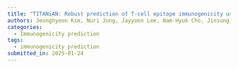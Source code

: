 ```yaml
---
title: "TITANiAN: Robust prediction of T-cell epitope immunogenicity using adversarial domain adaptation network"
authors: Jeonghyeon Kim, Nuri Jung, Jayyoon Lee, Nam-Hyuk Cho, Jinsung Noh*, Chaok Seok*
categories:
  - Immunogenicity prediction
tags:
  - immunogenicity prediction
submitted_in: 2025-01-24
---
```

